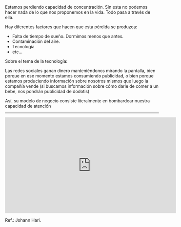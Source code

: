 Estamos perdiendo capacidad de concentración.
Sin esta no podemos hacer nada de lo que nos proponemos en la vida. Todo pasa a través de ella. 

Hay diferentes factores que hacen que esta pérdida se produzca:

- Falta de tiempo de sueño. Dormimos menos que antes.
- Contaminación del aire.
- Tecnología
- etc...

Sobre el tema de la tecnología:

Las redes sociales ganan dinero manteniéndonos mirando la pantalla, bien porque en ese momento estamos consumiendo publicidad, o bien porque estamos produciendo información sobre nosotros mismos que luego la compañía vende (si buscamos información sobre cómo darle de comer a un bebe, nos pondrán publicidad de dodotis)

Así, su modelo de negocio consiste literalmente en bombardear nuestra capacidad de atención

---

<iframe width="560" height="315" src="https://www.youtube.com/embed/tFi2NkFJghI" title="YouTube video player" frameborder="0" allow="accelerometer; autoplay; clipboard-write; encrypted-media; gyroscope; picture-in-picture" allowfullscreen></iframe>

Ref.: Johann Hari. 
